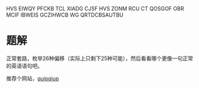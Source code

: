 HVS EIWQY PFCKB TCL XIADG CJSF HVS ZONM RCU CT QOSGOF OBR MCIF IBWEIS GCZIHWCB WG QRTDCBSAUTBU

# 题解

正常套路，枚举26种偏移（实际上只剩下25种可能），然后看看哪个更像一句正常的英语语句吧。

推荐个网站，[quipqiup](http://quipqiup.com/)

